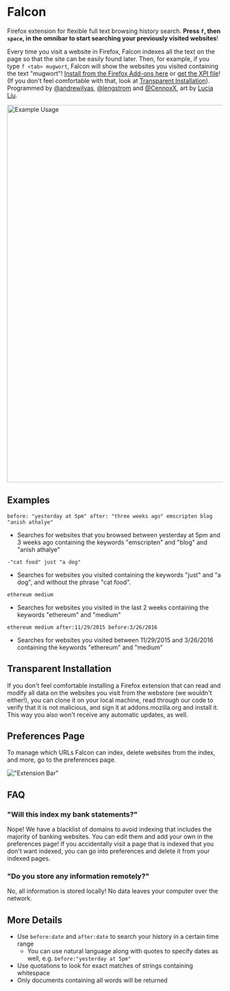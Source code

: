 # Falcon

Firefox extension for flexible full text browsing history search. **Press `f`, then `space`, in the omnibar to start searching your previously visited websites**! 

Every time you visit a website in Firefox, Falcon indexes all the text on the page so that the site can be easily found later. Then, for example, if you type `f <tab> mugwort`, Falcon will show the websites you visited containing the text "mugwort"! [Install from the Firefox Add-ons here](https://addons.mozilla.org/firefox/addon/falcon_extension/) or [get the XPI file](https://github.com/CennoxX/falcon/releases/tag/0.3.0)! (If you don't feel comfortable with that, look at [Transparent Installation](#transparent-installation)). Programmed by [@andrewilyas](https://github.com/andrewilyas), [@lengstrom](https://github.com/lengstrom) and [@CennoxX](https://github.com/cennoxx), art by [Lucia Liu](http://lucialiu.me).

<img src="Falcon.gif" alt="Example Usage" width="880px"/>

## Examples

`before: "yesterday at 5pm" after: "three weeks ago" emscripten blog "anish athalye"` 
- Searches for websites that you browsed between yesterday at 5pm and 3 weeks ago containing the keywords "emscripten" and "blog" and "anish athalye"

`-"cat food" just "a dog"`
- Searches for websites you visited containing the keywords "just" and "a dog", and without the phrase "cat food".

`ethereum medium` 
- Searches for websites you visited in the last 2 weeks containing the keywords "ethereum" and "medium"

`ethereum medium after:11/29/2015 before:3/26/2016` 
- Searches for websites you visited between 11/29/2015 and 3/26/2016 containing the keywords "ethereum" and "medium"

## Transparent Installation
If you don't feel comfortable installing a Firefox extension that can read and modify all data on the websites you visit from the webstore (we wouldn't either!), you can clone it on your local machine, read through our code to verify that it is not malicious, and sign it at addons.mozilla.org and install it. This way you also won't receive any automatic updates, as well. 

## Preferences Page
To manage which URLs Falcon can index, delete websites from the index, and more, go to the preferences page.

!["Extension Bar"](http://i.imgur.com/w6cdWsc.png "Extension Bar")

## FAQ
### "Will this index my bank statements?"
Nope! We have a blacklist of domains to avoid indexing that includes the majority of banking websites. You can edit them and add your own in the preferences page! If you accidentally visit a page that is indexed that you don't want indexed, you can go into preferences and delete it from your indexed pages. 

### "Do you store any information remotely?"
No, all information is stored locally! No data leaves your computer over the network.

## More Details
- Use `before:date` and `after:date` to search your history in a certain time range
  - You can use natural language along with quotes to specify dates as well, e.g. `before:"yesterday at 5pm"`
- Use quotations to look for exact matches of strings containing whitespace
- Only documents containing all words will be returned
